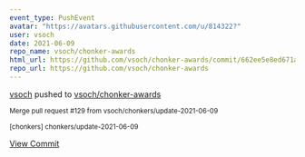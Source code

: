 ```yaml
---
event_type: PushEvent
avatar: "https://avatars.githubusercontent.com/u/814322?"
user: vsoch
date: 2021-06-09
repo_name: vsoch/chonker-awards
html_url: https://github.com/vsoch/chonker-awards/commit/662ee5e8ed671a3a6b76bcfcd9e26833e0a8e858
repo_url: https://github.com/vsoch/chonker-awards
---
```


<a href='https://github.com/vsoch' target='_blank'>vsoch</a> pushed to <a href='https://github.com/vsoch/chonker-awards' target='_blank'>vsoch/chonker-awards</a>

<small>Merge pull request #129 from vsoch/chonkers/update-2021-06-09

[chonkers] chonkers/update-2021-06-09</small>

<a href='https://github.com/vsoch/chonker-awards/commit/662ee5e8ed671a3a6b76bcfcd9e26833e0a8e858' target='_blank'>View Commit</a>